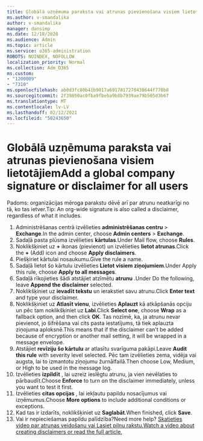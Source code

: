 ```yaml
---
title: Globālā uzņēmuma paraksta vai atrunas pievienošana visiem lietotājiem
ms.author: v-smandalika
author: v-smandalika
manager: dansimp
ms.date: 12/18/2020
ms.audience: Admin
ms.topic: article
ms.service: o365-administration
ROBOTS: NOINDEX, NOFOLLOW
localization_priority: Normal
ms.collection: Adm_O365
ms.custom:
- "1200009"
- "7310"
ms.openlocfilehash: ab0d3fc80b41b9017a6917817270438644f770b8
ms.sourcegitcommit: 2f39850ac0fba9fbeba9b8b7939ae79b505d3b67
ms.translationtype: MT
ms.contentlocale: lv-LV
ms.lasthandoff: 02/12/2021
ms.locfileid: "50243650"
---
```

# <a name="add-a-global-company-signature-or-disclaimer-for-all-users"></a><span data-ttu-id="468f1-102">Globālā uzņēmuma paraksta vai atrunas pievienošana visiem lietotājiem</span><span class="sxs-lookup"><span data-stu-id="468f1-102">Add a global company signature or disclaimer for all users</span></span>

<span data-ttu-id="468f1-103">Padoms: organizācijas mēroga parakstu dēvē arī par atrunu neatkarīgi no tā, ko tas ietver.</span><span class="sxs-lookup"><span data-stu-id="468f1-103">Tip: An org-wide signature is also called a disclaimer, regardless of what it includes.</span></span>

1. <span data-ttu-id="468f1-104">Administrēšanas centrā izvēlieties **administrēšanas centru**  >  **Exchange**.</span><span class="sxs-lookup"><span data-stu-id="468f1-104">In the admin center, choose **Admin centers** > **Exchange**.</span></span>
2. <span data-ttu-id="468f1-105">Sadaļā pasta plūsma izvēlieties **kārtulas**.</span><span class="sxs-lookup"><span data-stu-id="468f1-105">Under Mail flow, choose **Rules**.</span></span>
3. <span data-ttu-id="468f1-106">Noklikšķiniet uz **+** ikonas (pievienot) un izvēlieties **lietot atrunas**.</span><span class="sxs-lookup"><span data-stu-id="468f1-106">Click the **+** (Add) icon and choose **Apply disclaimers**.</span></span>
4. <span data-ttu-id="468f1-107">Piešķiriet kārtulai nosaukumu.</span><span class="sxs-lookup"><span data-stu-id="468f1-107">Give the rule a name.</span></span>
5. <span data-ttu-id="468f1-108">Sadaļā lietot šo kārtulu izvēlieties **Lietot visiem ziņojumiem**.</span><span class="sxs-lookup"><span data-stu-id="468f1-108">Under Apply this rule, choose **Apply to all messages**.</span></span>
6. <span data-ttu-id="468f1-109">Sadaļā rīkojieties šādi atstājiet atzīmētu **atrunu** .</span><span class="sxs-lookup"><span data-stu-id="468f1-109">Under Do the following, leave **Append the disclaimer** selected.</span></span>
7. <span data-ttu-id="468f1-110">Noklikšķiniet uz **ievadīt tekstu** un ierakstiet savu atrunu.</span><span class="sxs-lookup"><span data-stu-id="468f1-110">Click **Enter text** and type your disclaimer.</span></span>
8. <span data-ttu-id="468f1-111">Noklikšķiniet uz **Atlasīt vienu**, izvēlieties **Aplauzt** kā atkāpšanās opciju un pēc tam noklikšķiniet uz **Labi**.</span><span class="sxs-lookup"><span data-stu-id="468f1-111">Click **Select one**, choose **Wrap** as a fallback option, and then click **OK**.</span></span> <span data-ttu-id="468f1-112">Tas nozīmē, ka, ja atrunu nevar pievienot, jo šifrēšana vai cits pasta iestatījums, tā tiek aplauzta ziņojuma aploksnē.</span><span class="sxs-lookup"><span data-stu-id="468f1-112">This means that if the disclaimer can't be added because of encryption or another mail setting, it will be wrapped in a message envelope.</span></span>
9. <span data-ttu-id="468f1-113">Atstājiet **revīziju šo kārtulu** ar atlasītu svarīguma pakāpi.</span><span class="sxs-lookup"><span data-stu-id="468f1-113">Leave **Audit this rule** with severity level selected.</span></span> <span data-ttu-id="468f1-114">Pēc tam izvēlieties zema, vidēja vai augsta, lai to izmantotu ziņojumu žurnālfailā.</span><span class="sxs-lookup"><span data-stu-id="468f1-114">Then choose Low, Medium, or High to be used in the message log.</span></span>
10. <span data-ttu-id="468f1-115">Izvēlieties **izpildīt** , lai uzreiz ieslēgtu atrunu, ja vien nevēlaties to pārbaudīt.</span><span class="sxs-lookup"><span data-stu-id="468f1-115">Choose **Enforce** to turn on the disclaimer immediately, unless you want to test it first.</span></span>
11. <span data-ttu-id="468f1-116">Izvēlieties **citas opcijas** , lai iekļautu papildu nosacījumus vai izņēmumus.</span><span class="sxs-lookup"><span data-stu-id="468f1-116">Choose **More options** to include additional conditions or exceptions.</span></span>
12. <span data-ttu-id="468f1-117">Kad tas ir izdarīts, noklikšķiniet uz **Saglabāt**.</span><span class="sxs-lookup"><span data-stu-id="468f1-117">When finished, click **Save**.</span></span>
13. <span data-ttu-id="468f1-118">Vai ir nepieciešamas papildu palīdzība?</span><span class="sxs-lookup"><span data-stu-id="468f1-118">Need more help?</span></span> [<span data-ttu-id="468f1-119">Skatieties video par atrunas veidošanu vai Lasiet pilnu rakstu.</span><span class="sxs-lookup"><span data-stu-id="468f1-119">Watch a video about creating disclaimers or read the full article.</span></span>](https://support.office.com/article/2d75860f-c527-4352-a7f6-73eba54c0c72?wt.mc_id=Chat_GlobalSignature)